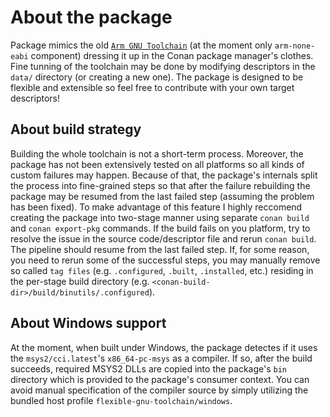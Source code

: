 # About the package

Package mimics the old [`Arm GNU Toolchain`](https://developer.arm.com/downloads/-/arm-gnu-toolchain-downloads) (at the moment only `arm-none-eabi` component) dressing it up in the Conan package manager's clothes. Fine tunning of the toolchain may be done by modifying descriptors in the `data/` directory (or creating a new one). The package is designed to be flexible and extensible so feel free to contribute with your own target descriptors!

## About build strategy

Building the whole toolchain is not a short-term process. Moreover, the package has not been extensively tested on all platforms so all kinds of custom failures may
happen. Because of that, the package's internals split the process into fine-grained steps so that after the failure rebuilding the package may be resumed from the
last failed step (assuming the problem has been fixed). To make advantage of this feature I highly reccomend creating the package into two-stage manner using separate `conan build` and `conan export-pkg` commands. If the build fails on you platform, try to resolve the issue in the source code/descriptor file and rerun `conan build`. The pipeline should resume from the last failed step. If, for some reason, you need to rerun some of the successful steps, you may manually remove so called `tag files` (e.g. `.configured`, `.built`, `.installed`, etc.) residing in the per-stage build directory (e.g. `<conan-build-dir>/build/binutils/.configured`).

## About Windows support

At the moment, when built under Windows, the package detectes if it uses the `msys2/cci.latest`'s `x86_64-pc-msys` as a compiler. If so, after the build succeeds, required MSYS2 DLLs are copied into the package's `bin` directory which is provided to the package's consumer context. You can avoid manual specification of the compiler source by simply utilizing the bundled host profile `flexible-gnu-toolchain/windows`.

